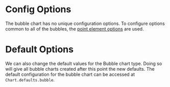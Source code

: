 # Config Options

The bubble chart has no unique configuration options. To configure options common to all of the bubbles, the [point element options](../elements/point.md#point-configuration) are used.

# Default Options

We can also change the default values for the Bubble chart type. Doing so will give all bubble charts created after this point the new defaults. The default configuration for the bubble chart can be accessed at `Chart.defaults.bubble`.